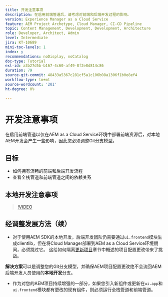 ```yaml
---
title: 开发注意事项
description: 在启用前端管道后，请考虑对前端和后端开发过程的影响。
version: Experience Manager as a Cloud Service
feature: AEM Project Archetype, Cloud Manager, CI-CD Pipeline
topic: Content Management, Development, Development, Architecture
role: Developer, Architect, Admin
level: Intermediate
jira: KT-10689
mini-toc-levels: 1
index: y
recommendations: noDisplay, noCatalog
doc-type: Tutorial
exl-id: a3b27d5b-b167-4c60-af49-8f2e8d814c86
duration: 79
source-git-commit: 48433a5367c281cf5a1c106b08a1306f1b0e8ef4
workflow-type: tm+mt
source-wordcount: '201'
ht-degree: 0%

---
```


# 开发注意事项

在启用前端管道以仅在AEM as a Cloud Service环境中部署前端资源后，对本地AEM开发会产生一些影响，因此您必须调整Git分支模型。

## 目标

* 如何拥有流畅的前端和后端开发流程
* 查看全栈管道和前端管道之间的依赖关系


## 本地开发注意事项

>[!VIDEO](https://video.tv.adobe.com/v/3409421?quality=12&learn=on)


## 经调整发展方法（续）

* 对于使用AEM SDK的本地开发，后端开发团队仍需要通过`ui.frontend`模块生成clientlib，但在将Cloud Manager部署到AEM as a Cloud Service环境期间，必须跳过它。 这给如何隔离[更新项目](update-project.md)章节中概述的项目配置更改带来了挑战。

__解决方案__&#x200B;可以是调整您的Git分支模型，并确保AEM项目配置更改绝不会流回AEM后端开发人员使用的&#x200B;__本地开发__&#x200B;分支。


* 作为对您的AEM项目持续增强的一部分，如果您引入新组件或更新在`ui.app`和`ui.frontend`模块都有更改的现有组件，则必须运行全栈管道和前端管道。
